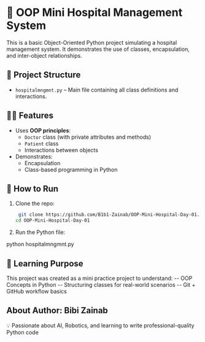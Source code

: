 # 🏥 OOP Mini Hospital Management System

This is a basic Object-Oriented Python project simulating a hospital management system. It demonstrates the use of classes, encapsulation, and inter-object relationships.


## 📁 Project Structure

- `hospitalmngmnt.py` – Main file containing all class definitions and interactions.


## 👨‍⚕️ Features

- Uses **OOP principles**:
  - `Doctor` class (with private attributes and methods)
  - `Patient` class
  - Interactions between objects
- Demonstrates:
  - Encapsulation
  - Class-based programming in Python

## 🚀 How to Run

1. Clone the repo:
   ```bash
    git clone https://github.com/B1b1-Zainab/OOP-Mini-Hospital-Day-01.git
   cd OOP-Mini-Hospital-Day-01

2. Run the Python file:

python hospitalmngmnt.py

## 🧠 Learning Purpose
This project was created as a mini practice project to understand:
-- OOP Concepts in Python
-- Structuring classes for real-world scenarios
-- Git + GitHub workflow basics

## About Author: Bibi Zainab
💡 Passionate about AI, Robotics, and learning to write professional-quality Python code
